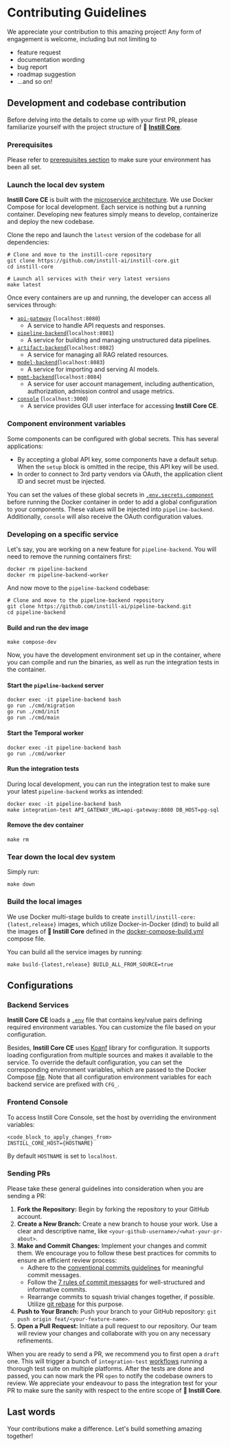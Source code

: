 # Contributing Guidelines

We appreciate your contribution to this amazing project! Any form of engagement is welcome, including but not limiting to

- feature request
- documentation wording
- bug report
- roadmap suggestion
- ...and so on!

## Development and codebase contribution

Before delving into the details to come up with your first PR, please familiarize yourself with the project structure of 🔮 [**Instill Core**](https://github.com/instill-ai/instill-core).

### Prerequisites

Please refer to [prerequisites section](../README.md#prerequisites) to make sure your environment has been all set.

### Launch the local dev system

**Instill Core CE** is built with the [microservice architecture](/docs/faq#tech). We use Docker Compose for local development. Each service is nothing but a running container. Developing new features simply means to develop, containerize and deploy the new codebase.

Clone the repo and launch the `latest` version of the codebase for all dependencies:

```shell
# Clone and move to the instill-core repository
git clone https://github.com/instill-ai/instill-core.git
cd instill-core

# Launch all services with their very latest versions
make latest
```

Once every containers are up and running, the developer can access all services through:

* [`api-gateway`](https://github.com/instill-ai/api-gateway/blob/main/config/config.yaml) (`localhost:8080`)
  * A service to handle API requests and responses.
* [`pipeline-backend`](https://github.com/instill-ai/pipeline-backend/blob/main/config/config.yaml)(`localhost:8081`)
  * A service for building and managing unstructured data pipelines.
* [`artifact-backend`](https://github.com/instill-ai/artifact-backend/blob/main/config/config.yaml)(`localhost:8082`)
  * A service for managing all RAG related resources.
* [`model-backend`](https://github.com/instill-ai/model-backend/blob/main/config/config.yaml)(`localhost:8083`)
  * A service for importing and serving AI models.
* [`mgmt-backend`](https://github.com/instill-ai/mgmt-backend/blob/main/config/config.yaml)(`localhost:8084`)
  * A service for user account management, including authentication, authorization, admission control and usage metrics.
* [`console`](https://github.com/instill-ai/console/blob/main/.env) (`localhost:3000`)
  * A service provides GUI user interface for accessing **Instill Core CE**.

### Component environment variables

Some components can be configured with global secrets. This has several
applications:

- By accepting a global API key, some components have a default setup. When
  the `setup` block is omitted in the recipe, this API key will be used.
- In order to connect to 3rd party vendors via OAuth, the application
  client ID and secret must be injected.

You can set the values of these global secrets in
[`.env.secrets.component`](./.env.secrets.component) before running the Docker container in
order to add a global configuration to your components. These values will
be injected into `pipeline-backend`. Additionally, `console` will also
receive the OAuth configuration values.

### Developing on a specific service

Let's say, you are working on a new feature for `pipeline-backend`. You will need to remove the running containers first:

```shell
docker rm pipeline-backend
docker rm pipeline-backend-worker
```

And now move to the `pipeline-backend` codebase:

```shell
# Clone and move to the pipeline-backend repository
git clone https://github.com/instill-ai/pipeline-backend.git
cd pipeline-backend
```

#### Build and run the dev image

```shell
make compose-dev
```

Now, you have the development environment set up in the container, where you can compile and run the binaries, as well as run the integration tests in the container.

#### Start the `pipeline-backend` server

```shell
docker exec -it pipeline-backend bash
go run ./cmd/migration
go run ./cmd/init
go run ./cmd/main
```

#### Start the Temporal worker

```shell
docker exec -it pipeline-backend bash
go run ./cmd/worker
```

#### Run the integration tests

During local development, you can run the integration test to make sure your latest `pipeline-backend` works as intended:

```shell
docker exec -it pipeline-backend bash
make integration-test API_GATEWAY_URL=api-gateway:8080 DB_HOST=pg-sql
```

#### Remove the dev container

```shell
make rm
```

### Tear down the local dev system

Simply run:

```shell
make down
```

### Build the local images

We use Docker multi-stage builds to create `instill/instill-core:{latest,release}` images, which utilize Docker-in-Docker (dind) to build all the images of **🔮 Instill Core** defined in the [docker-compose-build.yml](../docker-compose-build.yml) compose file.

You can build all the service images by running:

```shell
make build-{latest,release} BUILD_ALL_FROM_SOURCE=true
```

## Configurations

### Backend Services

**Instill Core CE** loads a [`.env`](https://github.com/instill-ai/instill-core/blob/main/.env) file that contains key/value pairs defining required environment variables. You can customize the file based on your configuration.

Besides, **Instill Core CE** uses [Koanf](https://github.com/knadh/koanf) library for configuration. It supports loading configuration from multiple sources and makes it available to the service. To override the default configuration, you can set the corresponding environment variables, which are passed to the Docker Compose [file](https://github.com/instill-ai/instill-core/blob/main/docker-compose.yml). Note that all configuration environment variables for each backend service are prefixed with `CFG_`.

### Frontend Console

To access Instill Core Console, set the host by overriding the environment variables:

```shellscript .env
<code_block_to_apply_changes_from>
INSTILL_CORE_HOST={HOSTNAME}
```

By default `HOSTNAME` is set to `localhost`.

### Sending PRs

Please take these general guidelines into consideration when you are sending a PR:

1. **Fork the Repository:** Begin by forking the repository to your GitHub account.
2. **Create a New Branch:** Create a new branch to house your work. Use a clear and descriptive name, like `<your-github-username>/<what-your-pr-about>`.
3. **Make and Commit Changes:** Implement your changes and commit them. We encourage you to follow these best practices for commits to ensure an efficient review process:
   - Adhere to the [conventional commits guidelines](https://www.conventionalcommits.org/) for meaningful commit messages.
   - Follow the [7 rules of commit messages](https://chris.beams.io/posts/git-commit/) for well-structured and informative commits.
   - Rearrange commits to squash trivial changes together, if possible. Utilize [git rebase](http://gitready.com/advanced/2009/03/20/reorder-commits-with-rebase.html) for this purpose.
4. **Push to Your Branch:** Push your branch to your GitHub repository: `git push origin feat/<your-feature-name>`.
5. **Open a Pull Request:** Initiate a pull request to our repository. Our team will review your changes and collaborate with you on any necessary refinements.

When you are ready to send a PR, we recommend you to first open a `draft` one. This will trigger a bunch of `integration-test` [workflows](https://github.com/instill-ai/instill-core/tree/main/.github/workflows) running a thorough test suite on multiple platforms. After the tests are done and passed, you can now mark the PR `open` to notify the codebase owners to review. We appreciate your endeavour to pass the integration test for your PR to make sure the sanity with respect to the entire scope of **🔮 Instill Core**.

## Last words

Your contributions make a difference. Let's build something amazing together!
